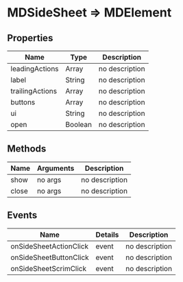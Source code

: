 # MDSideSheet => MDElement

## Properties
Name | Type | Description
--- | --- | ---
leadingActions | Array | no description
label | String | no description
trailingActions | Array | no description
buttons | Array | no description
ui | String | no description
open | Boolean | no description

## Methods
Name | Arguments | Description
--- | --- | ---
show | no args | no description
close | no args | no description

## Events
Name | Details | Description
--- | --- | ---
onSideSheetActionClick | event | no description
onSideSheetButtonClick | event | no description
onSideSheetScrimClick | event | no description


